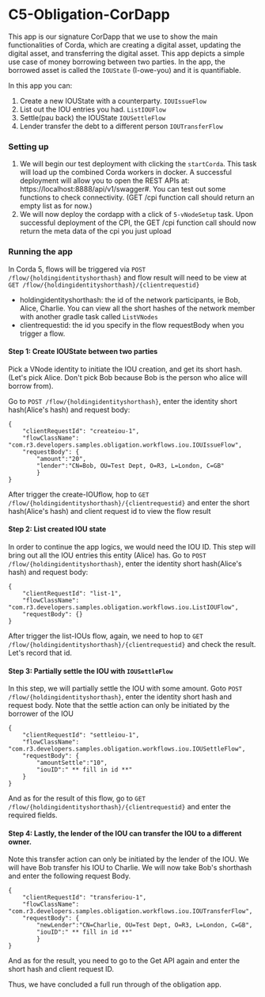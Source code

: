 # C5-Obligation-CorDapp

This app is our signature CorDapp that we use to show the main functionalities of Corda, which are creating a digital asset, 
updating the digital asset, and transferring the digital asset. This app depicts a simple use 
case of money borrowing between two parties. In the app, the borrowed asset is called the `IOUState` (I-owe-you) 
and it is quantifiable. 

In this app you can:
1. Create a new IOUState with a counterparty. `IOUIssueFlow`
2. List out the IOU entries you had. `ListIOUFlow`
3. Settle(pau back) the IOUState `IOUSettleFlow`
4. Lender transfer the debt to a different person `IOUTransferFlow`

### Setting up

1. We will begin our test deployment with clicking the `startCorda`. This task will load up the combined Corda workers in docker.
   A successful deployment will allow you to open the REST APIs at: https://localhost:8888/api/v1/swagger#. You can test out some
   functions to check connectivity. (GET /cpi function call should return an empty list as for now.)
2. We will now deploy the cordapp with a click of `5-vNodeSetup` task. Upon successful deployment of the CPI, the GET /cpi function call should now return the meta data of the cpi you just upload



### Running the app

In Corda 5, flows will be triggered via `POST /flow/{holdingidentityshorthash}` and flow result will need to be view at `GET /flow/{holdingidentityshorthash}/{clientrequestid}`
* holdingidentityshorthash: the id of the network participants, ie Bob, Alice, Charlie. You can view all the short hashes of the network member with another gradle task called `ListVNodes`
* clientrequestid: the id you specify in the flow requestBody when you trigger a flow.

#### Step 1: Create IOUState between two parties
Pick a VNode identity to initiate the IOU creation, and get its short hash. (Let's pick Alice. Don't pick Bob because Bob is the person who alice will borrow from).

Go to `POST /flow/{holdingidentityshorthash}`, enter the identity short hash(Alice's hash) and request body:
```
{
    "clientRequestId": "createiou-1",
    "flowClassName": "com.r3.developers.samples.obligation.workflows.iou.IOUIssueFlow",
    "requestBody": {
        "amount":"20",
        "lender":"CN=Bob, OU=Test Dept, O=R3, L=London, C=GB"
        }
}
```

After trigger the create-IOUflow, hop to `GET /flow/{holdingidentityshorthash}/{clientrequestid}` and enter the short hash(Alice's hash) and client request id to view the flow result

#### Step 2: List created IOU state
In order to continue the app logics, we would need the IOU ID. This step will bring out all the IOU entries this entity (Alice) has.
Go to `POST /flow/{holdingidentityshorthash}`, enter the identity short hash(Alice's hash) and request body:
```
{
    "clientRequestId": "list-1",
    "flowClassName": "com.r3.developers.samples.obligation.workflows.iou.ListIOUFlow",
    "requestBody": {}
}
```
After trigger the list-IOUs flow, again, we need to hop to `GET /flow/{holdingidentityshorthash}/{clientrequestid}` and check the result. Let's record that id.


#### Step 3: Partially settle the IOU with `IOUSettleFlow`
In this step, we will partially settle the IOU with some amount.
Goto `POST /flow/{holdingidentityshorthash}`, enter the identity short hash and request body. Note that the settle action can only be initiated by the borrower of the IOU
```
{
    "clientRequestId": "settleiou-1",
    "flowClassName": "com.r3.developers.samples.obligation.workflows.iou.IOUSettleFlow",
    "requestBody": {
        "amountSettle":"10",
        "iouID":" ** fill in id **"
    }
}
```
And as for the result of this flow, go to `GET /flow/{holdingidentityshorthash}/{clientrequestid}` and enter the required fields.

#### Step 4: Lastly, the lender of the IOU can transfer the IOU to a different owner.
Note this transfer action can only be initiated by the lender of the IOU. We will have Bob transfer his IOU to Charlie. 
We will now take Bob's shorthash and enter the following request Body. 
```
{
    "clientRequestId": "transferiou-1",
    "flowClassName": "com.r3.developers.samples.obligation.workflows.iou.IOUTransferFlow",
    "requestBody": {
        "newLender":"CN=Charlie, OU=Test Dept, O=R3, L=London, C=GB",
        "iouID":" ** fill in id **"
        }
}
```
And as for the result, you need to go to the Get API again and enter the short hash and client request ID.

Thus, we have concluded a full run through of the obligation app. 
